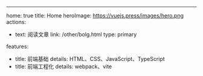 ---
home: true
title: Home
heroImage: https://vuejs.press/images/hero.png
actions:
  - text: 阅读文章
    link: /other/bolg.html
    type: primary

features:
  - title: 前端基础
    details: HTML、CSS、JavaScript、TypeScript
  - title: 前端工程化
    details: webpack、vite
  

